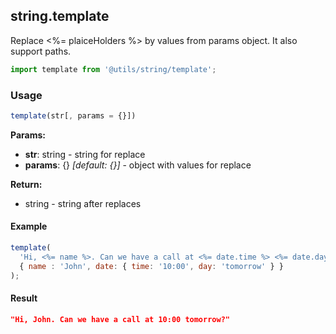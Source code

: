 ## string.template

Replace <%= plaiceHolders %> by values from params object. It also support paths.

```javascript
import template from '@utils/string/template';
```

### Usage

```javascript
template(str[, params = {}])
```

**Params:**

* **str**: string - string for replace
* **params**: {} _[default: {}]_ - object with values for replace

**Return:**

* string - string after replaces

#### Example

```javascript
template(
  'Hi, <%= name %>. Can we have a call at <%= date.time %> <%= date.day %>?',
  { name : 'John', date: { time: '10:00', day: 'tomorrow' } }
);
```

#### Result

```json
"Hi, John. Can we have a call at 10:00 tomorrow?"
```